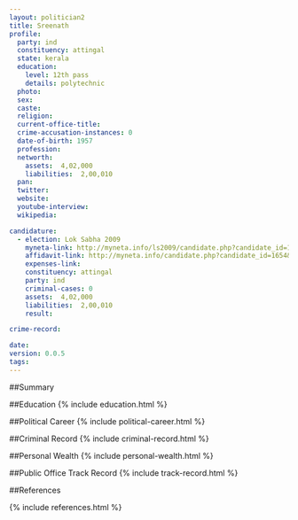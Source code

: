 ```yaml
---
layout: politician2
title: Sreenath
profile: 
  party: ind
  constituency: attingal
  state: kerala
  education: 
    level: 12th pass
    details: polytechnic
  photo: 
  sex: 
  caste: 
  religion: 
  current-office-title: 
  crime-accusation-instances: 0
  date-of-birth: 1957
  profession: 
  networth: 
    assets:  4,02,000
    liabilities:  2,00,010
  pan: 
  twitter: 
  website: 
  youtube-interview: 
  wikipedia: 

candidature: 
  - election: Lok Sabha 2009
    myneta-link: http://myneta.info/ls2009/candidate.php?candidate_id=1654
    affidavit-link: http://myneta.info/candidate.php?candidate_id=1654&scan=original
    expenses-link: 
    constituency: attingal 
    party: ind
    criminal-cases: 0
    assets:  4,02,000
    liabilities:  2,00,010
    result:  

crime-record: 

date: 
version: 0.0.5
tags: 
---
```

##Summary


##Education
{% include education.html %}


##Political Career
{% include political-career.html %}


##Criminal Record
{% include criminal-record.html %}


##Personal Wealth
{% include personal-wealth.html %}


##Public Office Track Record
{% include track-record.html %}


##References


{% include references.html %}